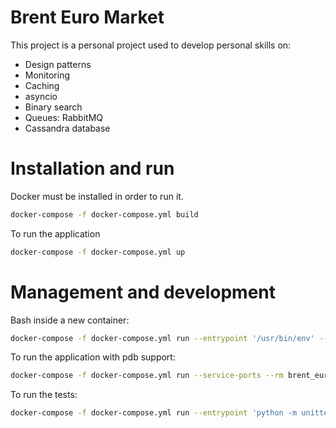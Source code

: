 Brent Euro Market
=================

This project is a personal project used to develop personal skills on:

* Design patterns
* Monitoring
* Caching
* asyncio
* Binary search
* Queues: RabbitMQ
* Cassandra database


Installation and run
====================

Docker must be installed in order to run it.

```bash
docker-compose -f docker-compose.yml build
```

To run the application

```bash
docker-compose -f docker-compose.yml up
```


Management and development
==========================

Bash inside a new container:

```bash
docker-compose -f docker-compose.yml run --entrypoint '/usr/bin/env' --rm brent_euro_market bash
```

To run the application with pdb support:

```bash
docker-compose -f docker-compose.yml run --service-ports --rm brent_euro_market
```

To run the tests:

```bash
docker-compose -f docker-compose.yml run --entrypoint 'python -m unittest discover .' --rm brent_euro_market
```
